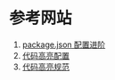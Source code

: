 # 参考网站

1. [package.json 配置进阶](https://www.bookstack.cn/read/VS-Code-Extension-Doc-ZH/docs-extensibility-reference-contribution-points.md#buw0ab)
2. [代码高亮配置](https://www.sardinefish.com/blog/305#%E5%AE%9E%E7%8E%B0VS%20Code%E4%BB%A3%E7%A0%81%E9%AB%98%E4%BA%AE%E6%89%A9%E5%B1%95)
3. [代码高亮规范](https://www.sublimetext.com/docs/scope_naming.html)